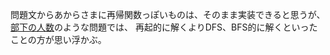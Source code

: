 問題文からあからさまに再帰関数っぽいものは、そのまま実装できると思うが、
[部下の人数](https://algo-method.com/tasks/87baad02dd468b8c)のような問題では、
再起的に解くよりDFS、BFS的に解くといったことの方が思い浮かぶ。

